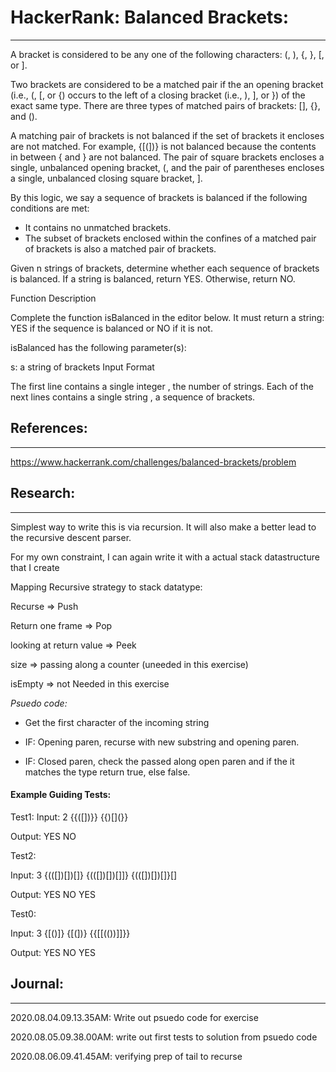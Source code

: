 
# HackerRank: Balanced Brackets:
***

A bracket is considered to be any one of the following characters: (, ), {, }, [, or ].

Two brackets are considered to be a matched pair if the an opening bracket (i.e., (, [, or {) occurs to the left of a closing bracket (i.e., ), ], or }) of the exact same type. There are three types of matched pairs of brackets: [], {}, and ().

A matching pair of brackets is not balanced if the set of brackets it encloses are not matched. For example, {[(])} is not balanced because the contents in between { and } are not balanced. The pair of square brackets encloses a single, unbalanced opening bracket, (, and the pair of parentheses encloses a single, unbalanced closing square bracket, ].

By this logic, we say a sequence of brackets is balanced if the following conditions are met:

- It contains no unmatched brackets.
- The subset of brackets enclosed within the confines of a matched pair of brackets is also a matched pair of brackets.

Given n strings of brackets, determine whether each sequence of brackets is balanced. If a string is balanced, return YES. Otherwise, return NO.

Function Description

Complete the function isBalanced in the editor below. It must return a string: YES if the sequence is balanced or NO if it is not.

isBalanced has the following parameter(s):

s: a string of brackets
Input Format

The first line contains a single integer , the number of strings.
Each of the next  lines contains a single string , a sequence of brackets.


## References:
***

https://www.hackerrank.com/challenges/balanced-brackets/problem

## Research:
***

Simplest way to write this is via recursion. It will also make a better lead to the recursive descent parser.

For my own constraint, I can again write it with a actual stack datastructure that I create


Mapping Recursive strategy to stack datatype:

Recurse => Push

Return one frame => Pop

looking at return value => Peek

size => passing along a counter (uneeded in this exercise)

isEmpty => not Needed in this exercise


*Psuedo code:*

- Get the first character of the incoming string

- IF: Opening paren, recurse with new substring and opening paren.
- IF: Closed paren, check the passed along open paren and if the it matches the type return true, else false.


#### Example Guiding Tests:
Test1:
Input:
2
{{([])}}
{{)[](}}

Output:
YES
NO

Test2:

Input:
3
{(([])[])[]}
{(([])[])[]]}
{(([])[])[]}[]

Output:
YES
NO
YES

Test0:

Input:
3
{[()]}
{[(])}
{{[[(())]]}}

Output:
YES
NO
YES


## Journal:
***

<NA> 2020.08.04.09.13.35AM: Write out psuedo code for exercise


<NA> 2020.08.05.09.38.00AM: write out first tests to solution from psuedo code

<NA> 2020.08.06.09.41.45AM: verifying prep of tail to recurse
